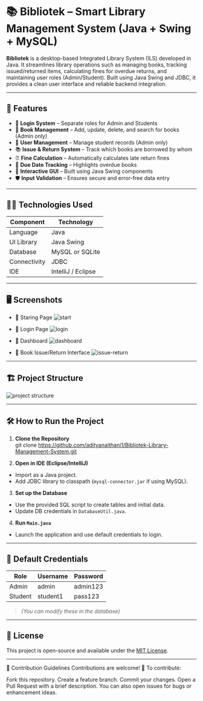 # 📚 Bibliotek – Smart Library Management System (Java + Swing + MySQL)

**Bibliotek** is a desktop-based Integrated Library System (ILS) developed in Java. It streamlines library operations such as managing books, tracking issued/returned items, calculating fines for overdue returns, and maintaining user roles (Admin/Student). Built using Java Swing and JDBC, it provides a clean user interface and reliable backend integration.

---

## 🚀 Features

- 🔐 **Login System** – Separate roles for Admin and Students
- 📖 **Book Management** – Add, update, delete, and search for books (Admin only)
- 👥 **User Management** – Manage student records (Admin only)
- 📚 **Issue & Return System** – Track which books are borrowed by whom
- ⏰ **Fine Calculation** – Automatically calculates late return fines
- 📅 **Due Date Tracking** – Highlights overdue books
- 🧩 **Interactive GUI** – Built using Java Swing components
- 🛡️ **Input Validation** – Ensures secure and error-free data entry

---

## 🧑‍💻 Technologies Used

| Component   | Technology            |
|------------|------------------------|
| Language    | Java                  |
| UI Library  | Java Swing            |
| Database    | MySQL or SQLite       |
| Connectivity| JDBC                  |
| IDE         | IntelliJ / Eclipse    |

---

## 🖥️ Screenshots

- 📌 Staring Page
  ![start](https://github.com/user-attachments/assets/ceae99d7-f9f4-4259-a82a-d5c3cfa26104)

- 📌 Login Page
 ![login](https://github.com/user-attachments/assets/a470df6e-c87d-49a6-a260-2657a48cb88f)

- 📌 Dashboard
  ![dashboard](https://github.com/user-attachments/assets/c0df037b-2856-47d3-b06c-9960d89c4076)

- 📌 Book Issue/Return Interface
  ![issue-return](https://github.com/user-attachments/assets/3685bfbd-125b-46f7-8d79-28ff04996c9b)

---

## 🏗️ Project Structure
  ![project structure](https://github.com/user-attachments/assets/943625a6-cd6a-4fcd-9cd7-c61c10bc38de)

---

## 🛠️ How to Run the Project

1. **Clone the Repository**  
git clone https://github.com/adityanaithani1/Bibliotek-Library-Management-System.git

2. **Open in IDE (Eclipse/IntelliJ)**  
- Import as a Java project.
- Add JDBC library to classpath (`mysql-connector.jar` if using MySQL).

3. **Set up the Database**  
- Use the provided SQL script to create tables and initial data.
- Update DB credentials in `DatabaseUtil.java`.

4. **Run `Main.java`**  
- Launch the application and use default credentials to login.

---

## 🧪 Default Credentials

| Role   | Username | Password |
|--------|----------|----------|
| Admin  | admin    | admin123 |
| Student| student1 | pass123  |

> *(You can modify these in the database)*

---

## 📃 License

This project is open-source and available under the [MIT License](LICENSE).

---

🤝 Contribution Guidelines
Contributions are welcome! 🚀 To contribute:

Fork this repository.
Create a feature branch.
Commit your changes.
Open a Pull Request with a brief description.
You can also open issues for bugs or enhancement ideas.


